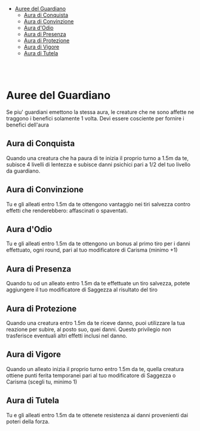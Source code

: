 - [Auree del Guardiano](#auree-del-guardiano)
  - [Aura di Conquista](#aura-di-conquista)
  - [Aura di Convinzione](#aura-di-convinzione)
  - [Aura d'Odio](#aura-dodio)
  - [Aura di Presenza](#aura-di-presenza)
  - [Aura di Protezione](#aura-di-protezione)
  - [Aura di Vigore](#aura-di-vigore)
  - [Aura di Tutela](#aura-di-tutela)

</br>
</br>

# Auree del Guardiano
Se piu' guardiani emettono la stessa aura, le creature che ne sono affette ne traggono i benefici solamente 1 volta. Devi essere cosciente per fornire i benefici dell'aura

## Aura di Conquista
Quando una creatura che ha paura di te inizia il proprio turno a 1.5m da te, subisce 4 livelli di lentezza e subisce danni psichici pari a 1/2 del tuo livello da guardiano.

## Aura di Convinzione
Tu e gli alleati entro 1.5m da te ottengono vantaggio nei tiri salvezza contro effetti che renderebbero: affascinati o spaventati.

## Aura d'Odio
Tu e gli alleati entro 1.5m da te ottengono un bonus al primo tiro per i danni effettuato, ogni round, pari al tuo modificatore di Carisma (minimo +1)

## Aura di Presenza
Quando tu od un alleato entro 1.5m da te effettuate un tiro salvezza, potete aggiungere il tuo modificatore di Saggezza al risultato del tiro

## Aura di Protezione
Quando una creatura entro 1.5m da te riceve danno, puoi utilizzare la tua reazione per subire, al posto suo, quei danni. Questo privilegio non trasferisce eventuali altri effetti inclusi nel danno.

## Aura di Vigore
Quando un alleato inizia il proprio turno entro 1.5m da te, quella creatura ottiene punti ferita temporanei pari al tuo modificatore di Saggezza o Carisma (scegli tu, minimo 1)

## Aura di Tutela
Tu e gli alleati entro 1.5m da te ottenete resistenza ai danni provenienti dai poteri della forza.